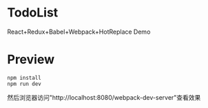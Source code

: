 # TodoList
React+Redux+Babel+Webpack+HotReplace Demo

# Preview
```
npm install
npm run dev
```
然后浏览器访问"http://localhost:8080/webpack-dev-server"查看效果
